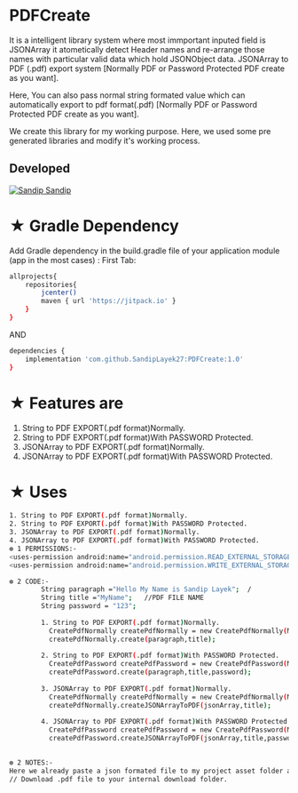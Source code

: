 # PDFCreate
It is a intelligent library system where most immportant inputed field is JSONArray it atometically detect Header names and re-arrange those names with particular valid data which hold JSONObject data.
JSONArray to PDF (.pdf) export system [Normally PDF or Password Protected PDF create as you want].

Here, You can also pass normal string formated value which can automatically export to pdf format(.pdf) 
[Normally PDF or Password Protected PDF create as you want].

We create this library for my working purpose.
Here, we used some pre generated libraries and modify it's working process.

## Developed
[![Sandip](https://avatars1.githubusercontent.com/u/31722942?v=4&u=18643bfaaba26114584d27693e9891db26bcb582&s=39) Sandip](https://github.com/SandipLayek27)  
# ★ Gradle Dependency
Add Gradle dependency in the build.gradle file of your application module (app in the most cases) :
First Tab:

```sh
allprojects{
    repositories{
        jcenter()
        maven { url 'https://jitpack.io' }
    }
}
```

AND

```sh
dependencies {
    implementation 'com.github.SandipLayek27:PDFCreate:1.0'
}
```

# ★ Features are
1. String to PDF EXPORT(.pdf format)Normally.
2. String to PDF EXPORT(.pdf format)With PASSWORD Protected.
3. JSONArray to PDF EXPORT(.pdf format)Normally.
4. JSONArray to PDF EXPORT(.pdf format)With PASSWORD Protected.

# ★ Uses
```sh
1. String to PDF EXPORT(.pdf format)Normally.
2. String to PDF EXPORT(.pdf format)With PASSWORD Protected.
3. JSONArray to PDF EXPORT(.pdf format)Normally.
4. JSONArray to PDF EXPORT(.pdf format)With PASSWORD Protected.
❆ 1 PERMISSIONS:-
<uses-permission android:name="android.permission.READ_EXTERNAL_STORAGE" />
<uses-permission android:name="android.permission.WRITE_EXTERNAL_STORAGE" />

❆ 2 CODE:-
        String paragraph ="Hello My Name is Sandip Layek";  /
        String title ="MyName";   //PDF FILE NAME
        String password = "123";
        
        1. String to PDF EXPORT(.pdf format)Normally.
          CreatePdfNormally createPdfNormally = new CreatePdfNormally(MainActivity.this);
          createPdfNormally.create(paragraph,title);
        
        2. String to PDF EXPORT(.pdf format)With PASSWORD Protected.
          CreatePdfPassword createPdfPassword = new CreatePdfPassword(MainActivity.this);
          createPdfPassword.create(paragraph,title,password);
        
        3. JSONArray to PDF EXPORT(.pdf format)Normally.
          CreatePdfNormally createPdfNormally = new CreatePdfNormally(MainActivity.this);
          createPdfNormally.createJSONArrayToPDF(jsonArray,title);
        
        4. JSONArray to PDF EXPORT(.pdf format)With PASSWORD Protected.
          CreatePdfPassword createPdfPassword = new CreatePdfPassword(MainActivity.this);
          createPdfPassword.createJSONArrayToPDF(jsonArray,title,password);

        
❆ 2 NOTES:-
Here we already paste a json formated file to my project asset folder as example purpose.
// Download .pdf file to your internal download folder.        
```

